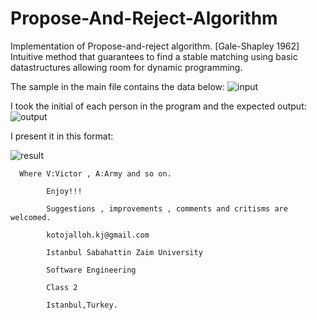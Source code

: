 # Propose-And-Reject-Algorithm

Implementation of Propose-and-reject algorithm. [Gale-Shapley 1962] Intuitive method
that guarantees to find a stable matching using basic datastructures allowing room for dynamic programming.

The sample in the main file contains the data below:
      ![input](https://user-images.githubusercontent.com/45719780/54435312-3f2ef880-4741-11e9-98b4-2c9223718e7c.PNG)

I took the initial of each person in the program and the expected output:
      ![output](https://user-images.githubusercontent.com/45719780/54435433-84ebc100-4741-11e9-8efb-4ffad6b23cfe.PNG)

I present it in this format:

![result](https://user-images.githubusercontent.com/45719780/54435478-a351bc80-4741-11e9-8741-fd51ff6f9d5d.PNG)

      Where V:Victor , A:Army and so on.
   
            Enjoy!!!

            Suggestions , improvements , comments and critisms are welcomed.

            kotojalloh.kj@gmail.com

            Istanbul Sabahattin Zaim University

            Software Engineering

            Class 2

            Istanbul,Turkey.
